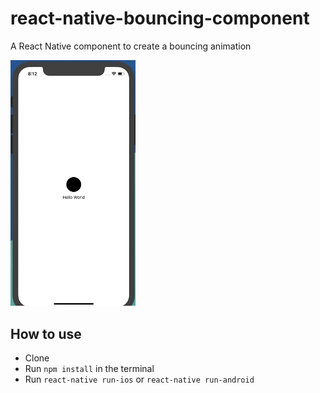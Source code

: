 # react-native-bouncing-component
A React Native component to create a bouncing animation

<img src="./bouncingComponent.gif" width="200">

## How to use
- Clone
- Run `npm install` in the terminal
- Run `react-native run-ios` or `react-native run-android`